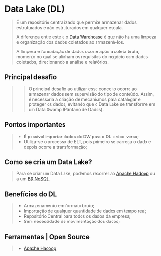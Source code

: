 # Data Lake (DL)
>
> É um repositório centralizado que permite armazenar dados estruturados e não estruturados em qualquer escala.
> 
> A diferença entre este e o [Data Warehouse]() é que não há uma limpeza e organização dos dados coletados ao armazená-los.
> 
> A limpeza e formatação de dados ocorre após a coleta bruta, momento no qual se alinham os requisitos do negócio com dados coletados, direcionando a análise e relatórios.
> 
## Principal desafio
>
> > O principal desafio ao utilizar esse conceito ocorre ao armazenar dados sem supervisão do tipo de conteúdo. Assim, é necessária a criação de mecanismos para catalogar e proteger os dados, evitando que o Data Lake se transforme em um Data Swamp (Pântano de Dados). 
>
## Pontos importantes
> 
> - É possível importar dados do DW para o DL e vice-versa;
> - Utiliza-se o processo de ELT, pois primeiro se carrega o dado e depois ocorre a transformação;

## Como se cria um Data Lake?
>
> Para se criar um Data Lake, podemos recorrer ao [Apache Hadoop](https://hadoop.apache.org/) ou a um [BD NoSQL](bd-nao-relacional.md).
>
> 

## Benefícios do DL
>
> - Armazenamento em formato bruto;
> - Importação de qualquer quantidade de dados em tempo real;
> - Repositório Central para todos os dados da empresa;
> - Sem necessidade de movimentação dos dados;
>

## Ferramentas | Open Source
> 
> - [Apache Hadoop](https://hadoop.apache.org/)
>